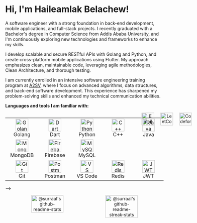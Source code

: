 <!--
## Hi 
🌱 I’m currently studying computer science at Addis Ababa University. 
## 👋, I'm Haileamlak Belachew! 

- I am studying **Computer Science** at **Addis Ababa University**. 
- And currently learning backend development with the Go programming language.

### Skills & Technologies

- **Languages:** Python, Golang, Dart (Flutter), C++, Java
- **Frameworks & Libraries:** Flutter, Testify
- **Backend Development:** RESTful APIs, Clean Architecture, SOLID Principles, Microservices
- **Databases:** MySQL, MongoDB, Firebase
- **Tools:** Git, Postman, VS Code
- **Other:** Data Structures & Algorithms, Competitive Programming


## 🌟 Notable Projects

- **[MK ICT Competition 1st Place Project](https://github.com/username/project-link)**: Developed a live and on-demand video streaming platform for EOTC MK Television Broadcast Service.
- **[Task Manager API](https://github.com/username/task-manager-api)**: A robust API built with Golang, following Clean Architecture principles.
- **[Calendar Application](https://github.com/username/calendar-app)**: A Java Swing application supporting Ethiopian and Gregorian calendars, with additional features like date conversions and holiday calculations.
- **[Health Information Website](https://github.com/username/health-info-website)**: A comprehensive health-related information website with a feature to find nearby health centers.

## 💼 Experience

- **A2SV (Africa to Silicon Valley)**: Participated in a project phase focusing on backend development. Developed real-life software projects and enhanced problem-solving skills through competitive programming.
- **Hackathons**: Active participant in various hackathons, winning and contributing to innovative software solutions.

### Get in Touch

- **LinkedIn:** [Haileamlak Belachew](https://www.linkedin.com/in/haileamlak/)
- **Email:** haileamlakbeat@gmail.com
<!--
## 🏆 Achievements

- **1st Place** at MK ICT Competition'23
- **Graduated** with a GPA of 3.72/4.0 from Addis Ababa University
- **Mastered** advanced data structures and algorithms through A2SV
#### Hobbies & Interests

- **Football:** I enjoy playing and watching football during my free time.
- **Reading:** I'm an avid reader, always looking for interesting books.
-->
# Hi, I'm Haileamlak Belachew! 
A software engineer with a strong foundation in back-end development, mobile applications, and full-stack projects. I recently graduated with a Bachelor's degree in Computer Science from Addis Ababa University, and I'm continuously exploring new technologies and frameworks to enhance my skills.

I develop scalable and secure RESTful APIs with Golang and Python, and create cross-platform mobile applications using Flutter. My approach emphasizes clean, maintainable code, leveraging agile methodologies, Clean Architecture, and thorough testing.

I am currently enrolled in an intensive software engineering training program at [A2SV](https://a2sv.org/), where I focus on advanced algorithms, data structures, and back-end software development. This experience has sharpened my problem-solving skills and enhanced my technical communication abilities.

**Languages and tools I am familiar with:**

<table align="left">
  <tr>
    <td align="center" width="96">
        <img src="https://skillicons.dev/icons?i=go" alt="Golang" width="40" height="40" />
      <br>Golang
    </td>
    <td align="center" width="96">
        <img src="https://skillicons.dev/icons?i=dart" alt="Dart" width="40" height="40" />
      <br>Dart
    </td>
    <td align="center" width="96">
        <img src="https://skillicons.dev/icons?i=python" alt="Python" width="40" height="40" />
      <br>Python
    </td>
    <td align="center" width="96">
        <img src="https://skillicons.dev/icons?i=cpp" alt="C++" width="40" height="40" />
      <br>C++
    </td>
    <td align="center" width="96">
        <img src="https://skillicons.dev/icons?i=java" alt="Java" width="40" height="40" />
      <br>Java
    </td>
  </tr>
  <tr>
    <td align="center" width="96">
        <img src="https://skillicons.dev/icons?i=mongodb" alt="MongoDB" width="40" height="40" />
      <br>MongoDB
    </td>
    <td align="center" width="96">
        <img src="https://skillicons.dev/icons?i=firebase" alt="Firebase" width="40" height="40" />
      <br>Firebase
    </td>
    <td align="center" width="96">
        <img src="https://skillicons.dev/icons?i=mysql" alt="MySQL" width="40" height="40" />
      <br>MySQL
    </td>
  </tr>
  <tr>
    <td align="center" width="96">
        <img src="https://skillicons.dev/icons?i=git" alt="Git" width="40" height="40" />
      <br>Git
    </td>
    <td align="center" width="96">
        <img src="https://skillicons.dev/icons?i=postman" alt="Postman" width="40" height="40" />
      <br>Postman
    </td>
    <td align="center" width="96">
        <img src="https://skillicons.dev/icons?i=vscode" alt="VS Code" width="40" height="40" />
      <br>VS Code
    </td>
    <td align="center" width="96">
        <img src="https://skillicons.dev/icons?i=redis" alt="Redis" width="40" height="40" />
      <br>Redis
    </td>
    <td align="center" width="96">
        <img src="https://skillicons.dev/icons?i=jwt" alt="JWT" width="40" height="40" />
      <br>JWT
    </td>
  </tr>
</table>

<p></p>

<p align="center" style="display: flex; justify-content: center; gap: 20px;>
  <a href="https://www.linkedin.com/in/haileamlak" target="_blank">
    <img src="https://skillicons.dev/icons?i=linkedin" alt="LinkedIn" width="40" height="40"/>
  </a>
  <a href="mailto:haileamlakbeat@gmail.com">
    <img src="https://skillicons.dev/icons?i=gmail" alt="Email" width="40" height="40"/>
  </a>
  <a href="https://leetcode.com/Hayla_Beat" target="_blank">
    <img src="https://upload.wikimedia.org/wikipedia/commons/1/19/LeetCode_logo_black.png" alt="LeetCode" width="40" height="40"/>
  </a>
  <a href="https://codeforces.com/profile/haileamlak" target="_blank">
    <img src="https://cdn.iconscout.com/icon/free/png-512/free-code-forces-logo-icon-download-in-svg-png-gif-file-formats--technology-social-media-vol-2-pack-logos-icons-2944796.png?f=webp&w=256" alt="Codeforces" width="40" height="40"/>
  </a>
</p>

-->
<p align="center" style="display: flex; justify-content: center; gap: 10px;">
  <img src="https://github-readme-stats-one-bice.vercel.app/api?username=haileamlak&theme=gotham&show_icons=true&count_private=true&hide_border=false&role=OWNER,ORGANIZATION_MEMBER,COLLABORATOR" width="45%" alt="@surraaI's github-readme-stats"/>
  <img src="https://github-readme-streak-stats.herokuapp.com?user=surraaI&theme=gotham&hide_border=false&date_format=M%20j%5B%2C%20Y%5D" width="45%" alt="@surraaI's github-readme-streak-stats"/>
</p>
